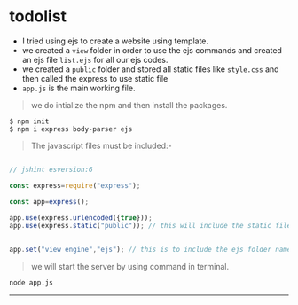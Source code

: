# todolist

-  I tried using ejs to create a website using template.
- we created a `view` folder in order to use the ejs commands and created an ejs file `list.ejs` for all our ejs codes.
- we created a `public` folder and stored all static files like `style.css` and then called the express to use static file
- `app.js` is the main working file.

 > we do intialize the npm and then install the packages.

```shell
$ npm init
$ npm i express body-parser ejs
```

> The javascript files must be included:-

```javascript

// jshint esversion:6

const express=require("express");

const app=express();

app.use(express.urlencoded({true}));
app.use(express.static("public")); // this will include the static files.


app.set("view engine","ejs"); // this is to include the ejs folder named view and use the ejs file. 
```
> we will start the server by using command in terminal.
```cmd 
node app.js

```
---

